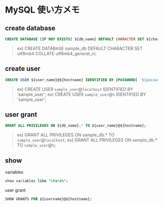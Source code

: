 # MySQL 使い方メモ

## create database

```sql
CREATE DATABASE [IF NOT EXISTS] ${db_name} DEFAULT CHARACTER SET ${charset} COLLATE ${collation};
```

> ex) CREATE DATABASE sample_db DEFAULT CHARACTER SET utf8mb4 COLLATE utf8mb4_general_ci;

## create user

```sql
CREATE USER ${user_name}@${hostname} IDENTIFIED BY [PASSWORD] '${password}';
```

> ex) CREATE USER `sample_user`@`localhost` IDENTIFIED BY 'sample_user';
> ex) CREATE USER `sample_user`@`%` IDENTIFIED BY 'sample_user';

## user grant

```sql
GRANT ALL PRIVILEGES ON ${db_name}.* TO ${user_name}@${hostname};
```

> ex) GRANT ALL PRIVILEGES ON sample_db.* TO `sample_user`@`localhost`;
> ex) GRANT ALL PRIVILEGES ON sample_db.* TO `sample_user`@`%`;

## show

variables

```sql
show variables like "chara%";
```

user grant

```sql
SHOW GRANTS FOR ${username}@${hostname};
```
